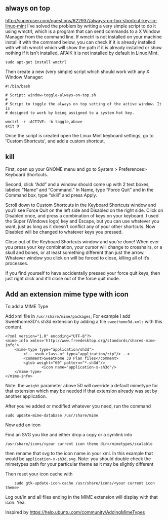 

## always on top

http://superuser.com/questions/622937/always-on-top-shortcut-key-in-linux-mint
I've solved the problem by writing a very simple script to do it using wmctrl, which is a program that can send commands to a X Window Manager from the command line. If wmctrl is not installed on your machine install it with the command below, you can check if it is already installed with which wmctrl which will show the path if it is already installed or show nothing if it isn't installed, AFAIK it is not installed by default in Linux Mint.
```
sudo apt-get install wmctrl
```
Then create a new (very simple) script which should work with any X Window Manager:
```
#!/bin/bash

# Script: window-toggle-always-on-top.sh
#
# Script to toggle the always on top setting of the active window. It is
# designed to work by being assigned to a system hot key.

wmctrl -r :ACTIVE: -b toggle,above
exit 0
```
Once the script is created open the Linux Mint keyboard settings, go to 'Custom Shortcuts', and add a custom shortcut,

## kill

First, open up your GNOME menu and go to System > Preferences> Keyboard Shortcuts.

Second, click “Add” and a window should come up with 2 text boxes, labeled “Name” and “Command.” In Name, type “Force Quit” and in the Command box, type “xkill” and press Apply.

Scroll down to Custom Shortcuts in the Keyboard Shortcuts window and you’ll see Force Quit on the left side and Disabled on the right side. Click on Disabled once, and press a combination of keys on your keyboard. I used the Super (Windows logo) key and Escape, but you can use whatever you want, just as long as it doesn’t conflict any of your other shortcuts. Now Disabled will be changed to whatever keys you pressed.

Close out of the Keyboard Shortcuts window and you’re done! When ever you press your key combination, your cursor will change to crosshairs, or a skull and bones, or at least something different than just the arrow. Whatever window you click on will be forced to close, killing all of it’s processes.

If you find yourself to have accidentally pressed your force quit keys, then just right click and it’ll close out of the force quit mode.

## Add an extension mime type with icon

To add a MIME Type

Add xml file in `/usr/share/mime/packages`;
For example I add Sweethome3D's sh3d extension by adding a file `sweethome3d.xml:` with this content.

    <?xml version="1.0" encoding="UTF-8"?>
    <mime-info xmlns='http://www.freedesktop.org/standards/shared-mime-info'>
    	<mime-type type="application/sh3d">
    		<!-- <sub-class-of type="application/zip"/> -->
    		<comment>SweetHome 3D Plan files</comment>
    		<glob weight="60" pattern="*.sh3d"/>
                    <icon name="application-x-sh3d"/>
    	</mime-type>
    </mime-info>

Note: the `weight` parameter above 50 will override a default mimetype for that extension which may be needed if that extension already was set by another application.

After you've added or modified whatever you need, run the command

    sudo update-mime-database /usr/share/mime

Now add an icon

Find an SVG you like and either drop a copy or a symlink into

    /usr/share/icons/<your current icon theme dir>/mimetypes/scalable

then rename that svg to the icon name in your xml. In this example that would be `application-x-sh3d.svg`.  Note: you should double check the mimetypes path for your particular theme as it may be slightly different

Then reset your icon cache with

        sudo gtk-update-icon-cache /usr/share/icons/<your current icon theme>

Log out/in and all files ending in the MIME extension will display with that icon.  Yea.

Inspired by https://help.ubuntu.com/community/AddingMimeTypes
